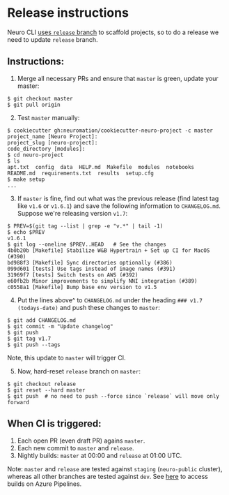 Release instructions
====================

Neuro CLI [uses `release` branch](https://github.com/neuromation/platform-client-python/blob/d00a75504d665acdbcdda24f3999ee4b2223054d/neuromation/cli/project.py#L43-L48) to scaffold projects, so to do a release we need to update `release` branch.


Instructions:
------------

1. Merge all necessary PRs and ensure that `master` is green, update your master:
```
$ git checkout master
$ git pull origin
```
2. Test `master` manually:
```
$ cookiecutter gh:neuromation/cookiecutter-neuro-project -c master
project_name [Neuro Project]: 
project_slug [neuro-project]: 
code_directory [modules]: 
$ cd neuro-project
$ ls
apt.txt  config  data  HELP.md  Makefile  modules  notebooks  README.md  requirements.txt  results  setup.cfg
$ make setup
...
```
3. If `master` is fine, find out what was the previous release (find latest tag like `v1.6` or `v1.6.1`) and save the following information to `CHANGELOG.md`. Suppose we're releasing version `v1.7`:
```
$ PREV=$(git tag --list | grep -e "v.*" | tail -1)
$ echo $PREV
v1.6.1
$ git log --oneline $PREV..HEAD   # See the changes
4b0b20b [Makefile] Stabilize W&B Hypertrain + Set up CI for MacOS (#390)
bd988f3 [Makefile] Sync directories optionally (#386)
099d601 [tests] Use tags instead of image names (#391)
31969f7 [tests] Switch tests on AWS (#392)
e60fb2b Minor improvements to simplify NNI integration (#389)
c0558a1 [Makefile] Bump base env version to v1.5
```
4. Put the lines above^ to `CHANGELOG.md` under the heading `### v1.7 (todays-date)` and push these changes to `master`:
```
$ git add CHANGELOG.md 
$ git commit -m "Update changelog" 
$ git push
$ git tag v1.7
$ git push --tags
```
Note, this update to `master` will trigger CI.

5. Now,  hard-reset `release` branch on `master`:
```
$ git checkout release
$ git reset --hard master
$ git push  # no need to push --force since `release` will move only forward
```


When CI is triggered:
---------------------

1. Each open PR (even draft PR) agains `master`.
2. Each new commit to `master` and `release`.
3. Nightly builds: `master` at 00:00 and `release` at 01:00 UTC.

Note: `master` and `release` are tested against `staging` (`neuro-public` cluster), whereas all other branches are tested against `dev`.
See [here](https://dev.azure.com/neuromation/cookiecutter-neuro-project/_build?definitionId=4) to access builds on Azure Pipelines.

